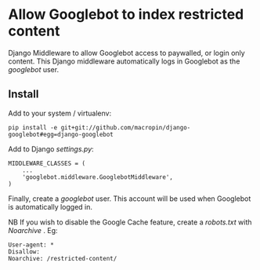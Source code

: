 # Allow Googlebot to index restricted content

Django Middleware to allow Googlebot access to paywalled, or login only content. 
This Django middleware automatically logs in Googlebot as the _googlebot_ user.

## Install

Add to your system / virtualenv:

    pip install -e git+git://github.com/macropin/django-googlebot#egg=django-googlebot

Add to Django _settings.py_:

    MIDDLEWARE_CLASSES = (
        ...
        'googlebot.middleware.GooglebotMiddleware',
    )

Finally, create a _googlebot_ user. This account will be used when Googlebot is automatically logged in.

NB If you wish to disable the Google Cache feature, create a _robots.txt_ with _Noarchive_ . Eg:

    User-agent: *
    Disallow:
    Noarchive: /restricted-content/
